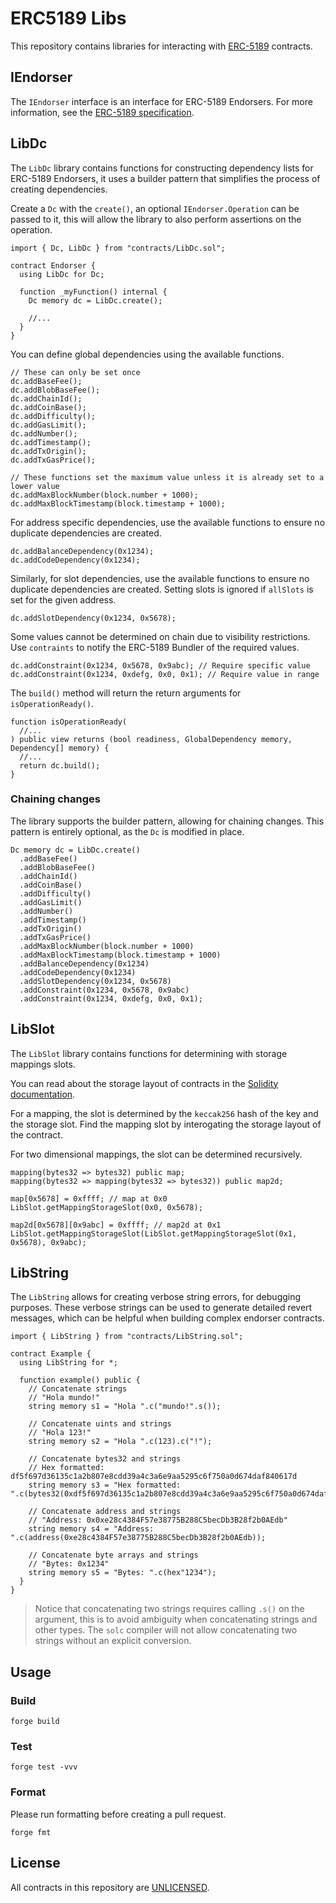 # ERC5189 Libs

This repository contains libraries for interacting with [ERC-5189](https://eips.ethereum.org/EIPS/eip-5189) contracts.

## IEndorser

The `IEndorser` interface is an interface for ERC-5189 Endorsers.
For more information, see the [ERC-5189 specification](https://eips.ethereum.org/EIPS/eip-5189).

## LibDc

The `LibDc` library contains functions for constructing dependency lists for ERC-5189 Endorsers, it uses a builder pattern that simplifies the process of creating dependencies.

Create a `Dc` with the `create()`, an optional `IEndorser.Operation` can be passed to it, this will allow the library to also perform assertions on the operation.

```solidity
import { Dc, LibDc } from "contracts/LibDc.sol";

contract Endorser {
  using LibDc for Dc;

  function _myFunction() internal {
    Dc memory dc = LibDc.create();

    //...
  }
}
```

You can define global dependencies using the available functions.

```solidity
// These can only be set once
dc.addBaseFee();
dc.addBlobBaseFee();
dc.addChainId();
dc.addCoinBase();
dc.addDifficulty();
dc.addGasLimit();
dc.addNumber();
dc.addTimestamp();
dc.addTxOrigin();
dc.addTxGasPrice();

// These functions set the maximum value unless it is already set to a lower value
dc.addMaxBlockNumber(block.number + 1000);
dc.addMaxBlockTimestamp(block.timestamp + 1000);
```

For address specific dependencies, use the available functions to ensure no duplicate dependencies are created.

```solidity
dc.addBalanceDependency(0x1234);
dc.addCodeDependency(0x1234);
```

Similarly, for slot dependencies, use the available functions to ensure no duplicate dependencies are created. Setting slots is ignored if `allSlots` is set for the given address.

```solidity
dc.addSlotDependency(0x1234, 0x5678);
```

Some values cannot be determined on chain due to visibility restrictions. Use `contraints` to notify the ERC-5189 Bundler of the required values.

```solidity
dc.addConstraint(0x1234, 0x5678, 0x9abc); // Require specific value
dc.addConstraint(0x1234, 0xdefg, 0x0, 0x1); // Require value in range
```

The `build()` method will return the return arguments for `isOperationReady()`.

```solidity
function isOperationReady(
  //...
) public view returns (bool readiness, GlobalDependency memory, Dependency[] memory) {
  //...
  return dc.build();
}
```

### Chaining changes

The library supports the builder pattern, allowing for chaining changes. This pattern is entirely optional, as the `Dc` is modified in place.

```solidity
Dc memory dc = LibDc.create()
  .addBaseFee()
  .addBlobBaseFee()
  .addChainId()
  .addCoinBase()
  .addDifficulty()
  .addGasLimit()
  .addNumber()
  .addTimestamp()
  .addTxOrigin()
  .addTxGasPrice()
  .addMaxBlockNumber(block.number + 1000)
  .addMaxBlockTimestamp(block.timestamp + 1000)
  .addBalanceDependency(0x1234)
  .addCodeDependency(0x1234)
  .addSlotDependency(0x1234, 0x5678)
  .addConstraint(0x1234, 0x5678, 0x9abc)
  .addConstraint(0x1234, 0xdefg, 0x0, 0x1);
```

## LibSlot

The `LibSlot` library contains functions for determining with storage mappings slots.

You can read about the storage layout of contracts in the [Solidity documentation](https://docs.soliditylang.org/en/latest/internals/layout_in_storage.html).

For a mapping, the slot is determined by the `keccak256` hash of the key and the storage slot. Find the mapping slot by interogating the storage layout of the contract.

For two dimensional mappings, the slot can be determined recursively.

```solidity
mapping(bytes32 => bytes32) public map;
mapping(bytes32 => mapping(bytes32 => bytes32)) public map2d;

map[0x5678] = 0xffff; // map at 0x0
LibSlot.getMappingStorageSlot(0x0, 0x5678);

map2d[0x5678][0x9abc] = 0xffff; // map2d at 0x1
LibSlot.getMappingStorageSlot(LibSlot.getMappingStorageSlot(0x1, 0x5678), 0x9abc);
```

## LibString

The `LibString` allows for creating verbose string errors, for debugging purposes. These verbose strings can be used to generate detailed revert messages, which can be helpful when building complex endorser contracts.

```solidity
import { LibString } from "contracts/LibString.sol";

contract Example {
  using LibString for *;

  function example() public {
    // Concatenate strings
    // "Hola mundo!"
    string memory s1 = "Hola ".c("mundo!".s());

    // Concatenate uints and strings
    // "Hola 123!"
    string memory s2 = "Hola ".c(123).c("!");

    // Concatenate bytes32 and strings
    // Hex formatted: df5f697d36135c1a2b807e8cdd39a4c3a6e9aa5295c6f750a0d674daf840617d
    string memory s3 = "Hex formatted: ".c(bytes32(0xdf5f697d36135c1a2b807e8cdd39a4c3a6e9aa5295c6f750a0d674daf840617d));

    // Concatenate address and strings
    // "Address: 0x0xe28c4384F57e38775B288C5becDb3B28f2b0AEdb"
    string memory s4 = "Address: ".c(address(0xe28c4384F57e38775B288C5becDb3B28f2b0AEdb));

    // Concatenate byte arrays and strings
    // "Bytes: 0x1234"
    string memory s5 = "Bytes: ".c(hex"1234");
  }
}
```

> Notice that concatenating two strings requires calling `.s()` on the argument, this is to avoid ambiguity when concatenating strings and other types. The `solc` compiler will not allow concatenating two strings without an explicit conversion.

## Usage

### Build

```shell
forge build
```

### Test

```shell
forge test -vvv
```

### Format

Please run formatting before creating a pull request.

```shell
forge fmt
```

## License

All contracts in this repository are [UNLICENSED](./LICENSE).
